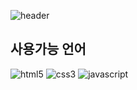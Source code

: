 ![header](https://capsule-render.vercel.app/api?type=waving&color=auto&height=150&section=header&text=FrontEnd&fontSize=30)

## 사용가능 언어
<img src="https://img.shields.io/badge/HTML5-orange?logo=HTML5&logoColor=white" alt='html5' />
<img src="https://img.shields.io/badge/CSS3-blue?logo=CSS&logoColor=white" alt='css3' />
<img src="https://img.shields.io/badge/Javascript-yellow?logo=javascript&logoColor=white" alt='javascript' />
